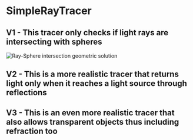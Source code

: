 # SimpleRayTracer
## V1 - This tracer only checks if light rays are intersecting with spheres
![Ray-Sphere intersection geometric solution](https://www.scratchapixel.com/images/ray-simple-shapes/raysphereisect1.png?)
## V2 - This is a more realistic tracer that returns light only when it reaches a light source through reflections
## V3 - This is an even more realistic tracer that also allows transparent objects thus including refraction too
